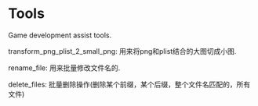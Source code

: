 # Tools
Game development assist tools.

transform_png_plist_2_small_png:
用来将png和plist结合的大图切成小图.


rename_file:
用来批量修改文件名的.

delete_files:
批量删除操作(删除某个前缀，某个后缀，整个文件名匹配的，所有文件)
